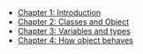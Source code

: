 - [Chapter 1: Introduction](./01%20Introduction/)
- [Chapter 2: Classes and Object](./02%20Classes%20and%20Object/)
- [Chapter 3: Variables and types](./03%20Variable%20and%20Types/)
- [Chapter 4: How object behaves](./04%20How%20objects%20behaves/)
